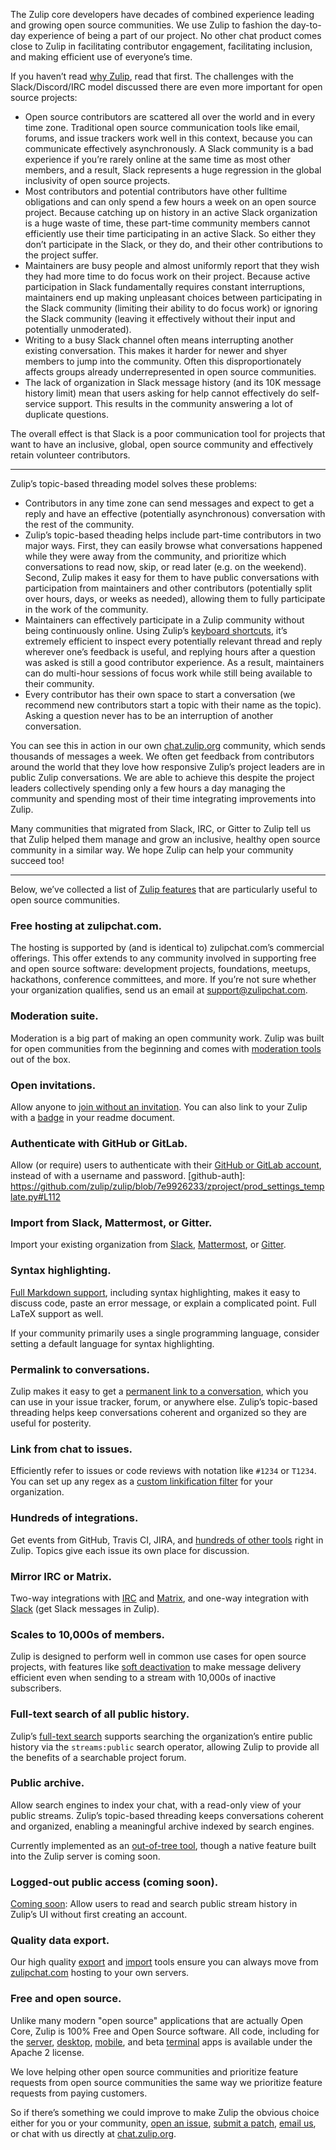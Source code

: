 The Zulip core developers have decades of combined experience leading
and growing open source communities. We use Zulip to fashion the
day-to-day experience of being a part of our project. No other chat
product comes close to Zulip in facilitating contributor engagement,
facilitating inclusion, and making efficient use of everyone’s time.

If you haven’t read [why Zulip](/why-zulip), read that first.  The
challenges with the Slack/Discord/IRC model discussed there are even
more important for open source projects:

* Open source contributors are scattered all over the world and in
  every time zone.  Traditional open source communication tools like
  email, forums, and issue trackers work well in this context, because
  you can communicate effectively asynchronously.  A Slack community
  is a bad experience if you’re rarely online at the same time as most
  other members, and a result, Slack represents a huge regression in
  the global inclusivity of open source projects.
* Most contributors and potential contributors have other fulltime
  obligations and can only spend a few hours a week on an open source
  project.  Because catching up on history in an active Slack
  organization is a huge waste of time, these part-time community
  members cannot efficiently use their time participating in an active
  Slack.  So either they don’t participate in the Slack, or they do,
  and their other contributions to the project suffer.
* Maintainers are busy people and almost uniformly report that they
  wish they had more time to do focus work on their project.  Because
  active participation in Slack fundamentally requires constant
  interruptions, maintainers end up making unpleasant choices between
  participating in the Slack community (limiting their ability to do
  focus work) or ignoring the Slack community (leaving it effectively
  without their input and potentially unmoderated).
* Writing to a busy Slack channel often means interrupting another existing
  conversation. This makes it harder for newer and shyer members to jump into
  the community. Often this disproportionately affects groups already
  underrepresented in open source communities.
* The lack of organization in Slack message history (and its 10K
  message history limit) mean that users asking for help cannot
  effectively do self-service support.  This results in the community
  answering a lot of duplicate questions.

The overall effect is that Slack is a poor communication tool for
projects that want to have an inclusive, global, open source community
and effectively retain volunteer contributors.

------------------------------------------

Zulip’s topic-based threading model solves these problems:

* Contributors in any time zone can send messages and expect to get a
  reply and have an effective (potentially asynchronous) conversation
  with the rest of the community.
* Zulip’s topic-based theading helps include part-time contributors in
  two major ways.  First, they can easily browse what conversations
  happened while they were away from the community, and prioritize
  which conversations to read now, skip, or read later (e.g. on the
  weekend).  Second, Zulip makes it easy for them to have public
  conversations with participation from maintainers and other
  contributors (potentially split over hours, days, or weeks as
  needed), allowing them to fully participate in the work of the
  community.
* Maintainers can effectively participate in a Zulip community without
  being continuously online.  Using Zulip’s [keyboard
  shortcuts](/help/keyboard-shortcuts), it’s extremely efficient to
  inspect every potentially relevant thread and reply wherever one’s
  feedback is useful, and replying hours after a question was asked is
  still a good contributor experience.  As a result, maintainers can
  do multi-hour sessions of focus work while still being available to
  their community.
* Every contributor has their own space to start a conversation (we
  recommend new contributors start a topic with their name as the
  topic). Asking a question never has to be an interruption of another
  conversation.

You can see this in action in our own
[chat.zulip.org](https://chat.zulip.org) community, which sends
thousands of messages a week.  We often get feedback from contributors
around the world that they love how responsive Zulip’s project leaders
are in public Zulip conversations.  We are able to achieve this
despite the project leaders collectively spending only a few hours a
day managing the community and spending most of their time integrating
improvements into Zulip.

Many communities that migrated from Slack, IRC, or Gitter to Zulip
tell us that Zulip helped them manage and grow an inclusive, healthy
open source community in a similar way.  We hope Zulip can help your
community succeed too!

------------------------------------------

Below, we’ve collected a list of [Zulip features](/features) that are
particularly useful to open source communities.

### Free hosting at zulipchat.com.

The hosting is supported by (and is identical to) zulipchat.com’s
commercial offerings. This offer extends to any community involved in
supporting free and open source software: development projects, foundations,
meetups, hackathons, conference committees, and more. If you’re not sure
whether your organization qualifies, send us an email at
support@zulipchat.com.

### Moderation suite.

Moderation is a big part of making an open community work. Zulip was built
for open communities from the beginning and comes with
[moderation tools](/help/moderating-open-organizations) out of the box.

### Open invitations.

Allow anyone to
[join without an invitation](/help/allow-anyone-to-join-without-an-invitation).
You can also link to your Zulip with a [badge](/help/linking-to-zulip)
in your readme document.

### Authenticate with GitHub or GitLab.

Allow (or require) users to authenticate with their [GitHub or GitLab
account](/help/configure-authentication-methods), instead of with a
username and password.
[github-auth]: https://github.com/zulip/zulip/blob/7e9926233/zproject/prod_settings_template.py#L112

### Import from Slack, Mattermost, or Gitter.

Import your existing organization from [Slack](/help/import-from-slack),
[Mattermost](/help/import-from-mattermost), or
[Gitter](/help/import-from-gitter).

### Syntax highlighting.

[Full Markdown support](/help/format-your-message-using-markdown), including
syntax highlighting, makes it easy to discuss code, paste an error message,
or explain a complicated point. Full LaTeX support as well.

If your community primarily uses a single programming language,
consider setting a default language for syntax highlighting.

### Permalink to conversations.

Zulip makes it easy to get a [permanent link to a
conversation](/help/link-to-a-message-or-conversation), which you can
use in your issue tracker, forum, or anywhere else. Zulip’s
topic-based threading helps keep conversations coherent and organized
so they are useful for posterity.

### Link from chat to issues.

Efficiently refer to issues or code reviews with notation like `#1234` or
`T1234`. You can set up any regex as a
[custom linkification filter](/help/add-a-custom-linkification-filter) for
your organization.

### Hundreds of integrations.

Get events from GitHub, Travis CI, JIRA, and
[hundreds of other tools](/integrations) right in Zulip. Topics give each
issue its own place for discussion.

### Mirror IRC or Matrix.

Two-way integrations with [IRC](/integrations/doc/irc) and
[Matrix](/integrations/doc/matrix), and one-way integration with
[Slack](/integrations/doc/slack) (get Slack messages in Zulip).

### Scales to 10,000s of members.

Zulip is designed to perform well in common use cases for open source
projects, with features like [soft
deactivation](https://zulip.readthedocs.io/en/latest/subsystems/sending-messages.html#soft-deactivation)
to make message delivery efficient even when sending to a stream with
10,000s of inactive subscribers.

### Full-text search of all public history.

Zulip’s [full-text search](/help/search-for-messages) supports
searching the organization’s entire public history via the
`streams:public` search operator, allowing Zulip to provide all the
benefits of a searchable project forum.

### Public archive.

Allow search engines to index your chat, with a read-only view of your
public streams. Zulip’s topic-based threading keeps conversations coherent
and organized, enabling a meaningful archive indexed by search engines.

Currently implemented as an [out-of-tree
tool](https://github.com/zulip/zulip-archive), though a native feature
built into the Zulip server is coming soon.

### Logged-out public access (coming soon).

[Coming soon](https://github.com/zulip/zulip/issues/13172): Allow
users to read and search public stream history in Zulip’s UI without
first creating an account.

### Quality data export.

Our high quality [export](/help/export-your-organization) and
[import](https://zulip.readthedocs.io/en/latest/production/export-and-import.html)
tools ensure you can always move from
[zulipchat.com](https://zulipchat.com) hosting to your own servers.

### Free and open source.

Unlike many modern "open source" applications that are actually Open
Core, Zulip is 100% Free and Open Source software.  All code,
including for the [server](https://github.com/zulip/zulip),
[desktop](https://github.com/zulip/zulip-desktop),
[mobile](https://github.com/zulip/zulip-mobile), and beta
[terminal](https://github.com/zulip/zulip-terminal) apps is available
under the Apache 2 license.

We love helping other open source communities and prioritize feature
requests from open source communities the same way we prioritize
feature requests from paying customers.

So if there’s something we could improve to make Zulip the obvious
choice either for you or your community, [open an
issue](https://github.com/zulip/zulip/issues), [submit a
patch](https://zulip.readthedocs.io/en/latest/development/overview.html),
[email us](mailto:support@zulipchat.com), or chat with us directly at
[chat.zulip.org](https://chat.zulip.org).
